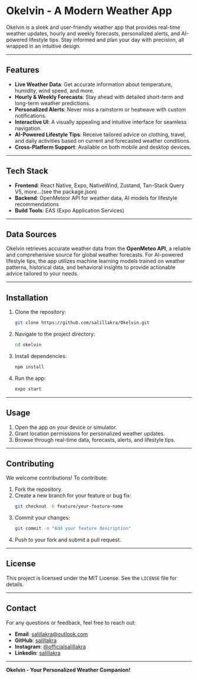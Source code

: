 # Okelvin - A Modern Weather App

Okelvin is a sleek and user-friendly weather app that provides real-time weather updates, hourly and weekly forecasts, personalized alerts, and AI-powered lifestyle tips. Stay informed and plan your day with precision, all wrapped in an intuitive design.

---

## Features

- **Live Weather Data**: Get accurate information about temperature, humidity, wind speed, and more.
- **Hourly & Weekly Forecasts**: Stay ahead with detailed short-term and long-term weather predictions.
- **Personalized Alerts**: Never miss a rainstorm or heatwave with custom notifications.
- **Interactive UI**: A visually appealing and intuitive interface for seamless navigation.
- **AI-Powered Lifestyle Tips**: Receive tailored advice on clothing, travel, and daily activities based on current and forecasted weather conditions.
- **Cross-Platform Support**: Available on both mobile and desktop devices.

---

## Tech Stack

- **Frontend**: React Native, Expo, NativeWind, Zustand, Tan-Stack Query V5, more...(see the package.json)
- **Backend**: OpenMeteor API for weather data, AI models for lifestyle recommendations
- **Build Tools**: EAS (Expo Application Services)

---

## Data Sources

Okelvin retrieves accurate weather data from the **OpenMeteo API**, a reliable and comprehensive source for global weather forecasts. For AI-powered lifestyle tips, the app utilizes machine learning models trained on weather patterns, historical data, and behavioral insights to provide actionable advice tailored to your needs.

---

## Installation

1. Clone the repository:
   ```bash
   git clone https://github.com/salillakra/0kelvin.git
   ```

2. Navigate to the project directory:
   ```bash
   cd okelvin
   ```

3. Install dependencies:
   ```bash
   npm install
   ```

4. Run the app:
   ```bash
   expo start
   ```

---

## Usage

1. Open the app on your device or simulator.
2. Grant location permissions for personalized weather updates.
3. Browse through real-time data, forecasts, alerts, and lifestyle tips.

---

## Contributing

We welcome contributions! To contribute:

1. Fork the repository.
2. Create a new branch for your feature or bug fix:
   ```bash
   git checkout -b feature/your-feature-name
   ```
3. Commit your changes:
   ```bash
   git commit -m "Add your feature description"
   ```
4. Push to your fork and submit a pull request.

---

## License

This project is licensed under the MIT License. See the `LICENSE` file for details.

---

## Contact

For any questions or feedback, feel free to reach out:

- **Email**: salillakra@outlook.com
- **GitHub**: [salillakra](salillakra.vercel.app/github)
- **Instagram**: [@officialsalillakra](salillakra.vercel.app/ig)
- **Linkedin**: [salillakra](salillakra.vercel.app/linkedin)

---

**Okelvin - Your Personalized Weather Companion!**
